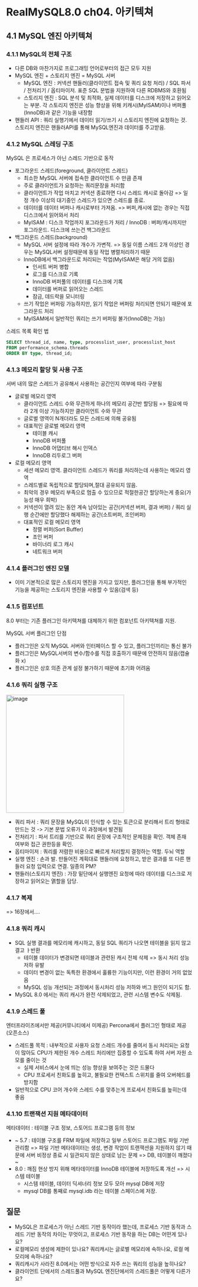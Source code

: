# RealMySQL8.0 ch04. 아키텍쳐
## 4.1 MySQL 엔진 아키텍쳐
### 4.1.1 MySQL의 전체 구조
* 다른 DB와 마찬가지로 프로그래밍 언어로부터의 접근 모두 지원
* MySQL 엔진 + 스토리지 엔진 = MySQL 서버
  * MySQL 엔진 : 커넥션 핸들러(클라이언트 접속 및 쿼리 요청 처리) / SQL 파서 / 전처리기 / 옵티마이저. 표준 SQL 문법을 지원하여 다른 RDBMS와 호환됨
  * 스토리지 엔진 : SQL 분석 및 최적화, 실제 데이터를 디스크에 저장하고 읽어오는 부분. 각 스토리지 엔진은 성능 향상을 위해 키캐시(MyISAM)이나 버퍼풀(InnoDB)과 같은 기능을 내장함
* 핸들러 API : 쿼리 실행기에서 데이터 읽기/쓰기 시 스토리지 엔진에 요청하는 것. 스토리지 엔진은 핸들러API를 통해 MySQL엔진과 데이터를 주고받음.


### 4.1.2 MySQL 스레딩 구조
MySQL 은 프로세스가 아닌 스레드 기반으로 동작
- 포그라운드 스레드(foreground, 클라이언트 스레드)
  - 최소한 MySQL 서버에 접속한 클라이언트 수 만큼 존재
  - 주로 클라이언트가 요청하는 쿼리문장을 처리함
  - 클라이언트가 작업 마치고 커넥션 종료하면 다시 스레드 캐시로 돌아감 => 일정 개수 이상의 대기중인 스레드가 있으면 스레드를 종료.
  - 데이터를 데이터 버퍼나 캐시로부터 가져옴. => 버퍼,캐시에 없는 경우는 직접 디스크에서 읽어와서 처리
  - MyISAM : 디스크 작업까지 포그라운드가 처리 / InnoDB : 버퍼/캐시까지만 포그라운드. 디스크에 쓰는건 백그라운드
- 백그라운드 스레드(background)
  - MySQL 서버 설정에 따라 개수가 가변적. => 동일 이름 스레드 2개 이상인 경우는 MySQL서버 설정때문에 동일 작업 병렬처리하기 때문
  - InnoDB에서 백그라운드로 처리되는 작업(MyISAM은 해당 거의 없음)
    - 인서트 버퍼 병합
    - 로그를 디스크로 기록
    - InnoDB 버퍼풀의 데이터를 디스크에 기록
    - 데이터를 버퍼로 읽어오는 스레드
    - 잠금, 데드락을 모니터링
  - 쓰기 작업은 버퍼링 가능하지만, 읽기 작업은 버퍼링 처리되면 안되기 때문에 포그라운드 처리
  - MyISAM에서 일반적인 쿼리는 쓰기 버퍼링 불가(InnoDB는 가능)

스레드 목록 확인 법
```sql
SELECT thread_id, name, type, processlist_user, processlist_host
FROM performance_schema.threads
ORDER BY type, thread_id; 
```

### 4.1.3 메모리 할당 및 사용 구조
서버 내의 많은 스레드가 공유해서 사용하는 공간인지 여부에 따라 구분됨
- 글로벌 메모리 영역
  - 클라이언트 스레드 수와 무관하게 하나의 메모리 공간반 할당됨 => 필요에 따라 2개 이상 가능하지만 클라이언트 수와 무관
  - 글로벌 영역이 N개더라도 모든 스레드에 의해 공유됨
  - 대표적인 글로벌 메모리 영역
    - 테이블 캐시
    - InnoDB 버퍼풀
    - InnoDB 어댑티브 해시 인덱스
    - InnoDB 리두로그 버퍼
- 로컬 메모리 영역
  - 세션 메모리 영역. 클라이언트 스레드가 쿼리를 처리하는데 사용하는 메모리 영역
  - 스레드별로 독립적으로 할당되며,절대 공유되지 않음.
  - 최악의 경우 메모리 부족으로 멈출 수 있으므로 적절한공간 할당하는게 중요(가능성 매우 희박)
  - 커넥션이 열려 있는 동안 계속 남아있는 공간(커넥션 버퍼, 결과 버퍼) / 쿼리 실행 순간에만 할당했다 해제하는 공간(소트버퍼, 조인버퍼)
  - 대표적인 로컬 메모리 영역
    - 정렬 버퍼(Sort Buffer)
    - 조인 버퍼
    - 바이너리 로그 캐시
    - 네트워크 버퍼

### 4.1.4 플러그인 엔진 모델
- 이미 기본적으로 많은 스토리지 엔진을 가지고 있지만, 플러그인을 통해 부가적인 기능을 제공하는 스토리지 엔진을 사용할 수 있음(검색 등)

### 4.1.5 컴포넌트
8.0 부터는 기존 플러그인 아키텍쳐를 대체하기 위한 컴포넌트 아키텍쳐를 지원.   

MySQL 서버 플러그인 단점
- 플러그인은 오직 MySQL 서버와 인터페이스 할 수 있고, 플러그인끼리는 통신 불가
- 플러그인은 MySQL서버의 변수/함수를 직접 호출하기 때문에 안전하지 않음(캡슐화 x)
- 플러그인은 상호 의존 관계 설정 불가하기 때문에 초기화 어려움

### 4.1.6 쿼리 실행 구조
<img width="319" alt="image" src="https://github.com/youngDaLee/TIL/assets/64643665/76f31b69-6030-424a-b7ad-3ad9f7dd6e89"/>

- 쿼리 파서 : 쿼리 문장을 MySQL이 인식할 수 있는 토큰으로 분리해서 트리 형태로 만드는 것 -> 기본 문법 오류가 이 과정에서 발견됨
- 전처리기 : 파서 트리를 기반으로 쿼리 문장에 구조적인 문제점을 확인. 객체 존재 여부와 접근 권한등을 확인.
- 옵티마이저 : 쿼리를 저렴한 비용으로 빠르게 처리할지 결정하는 역할. 두뇌 역할
- 실행 엔진 : 손과 발. 만들어진 계획대로 핸들러에 요청하고, 받은 결과를 또 다른 핸들러 요청 입력으로 연결. 일종의 PM?
- 핸들러(스토리지 엔진) : 가장 밑단에서 실행엔진 요청에 따라 데이터를 디스크로 저장하고 읽어오는 엵할을 담당.

### 4.1.7 복제
=> 16장에서....

### 4.1.8 쿼리 캐시
- SQL 실행 결과를 메모리에 캐시하고, 동일 SQL 쿼리가 나오면 테이블을 읽지 않고 결고 ㅏ반환
  - 테이블 데이터가 변경되면 테이블과 관련된 캐시 전체 삭제 => 동시 처리 성능 저하 유발
  - 데이터 변경이 없는 독특한 환경에서 훌륭한 기능이지만, 이런 환경이 거의 없었음
  - MySQL 성능 개선되는 과정에서 동시처리 성능 저하와 버그 원인이 되기도 함.
- MySQL 8.0 에서는 쿼리 캐시가 완전 삭제되었고, 관련 시스템 변수도 삭제됨.

### 4.1.9 스레드 풀
엔터프라이즈에서만 제공(커뮤니티에서 미제공) Percona에서 플러그인 형태로 제공(오픈소스)
- 스레드풀 목적 : 내부적으로 사용자 요청 스레드 개수를 줄여서 동시 처리되는 요청이 많아도 CPU가 제한된 개수 스레드 처리에만 집중할 수 있도록 하여 서버 자원 소모를 줄이는 것
  - 실제 서비스에서 눈에 띄는 성능 향상을 보여주는 것은 드물다
  - CPU 프로세서 친화도를 높히고, 불필요한 컨텍스트 스위치를 줄여 오버헤드를 방지함
- 일반적으로 CPU 코어 개수와 스레드 수를 맞추는게 프로세서 친화도를 높히는데 좋음

### 4.1.10 트랜잭션 지원 메타데이터
메타데이터 : 테이블 구조 정보, 스토어드 프로그램 등의 정보
- ~ 5.7 : 테이블 구조를 FRM 파일에 저장하고 일부 스토어드 프로그램도 파일 기반 관리함 => 파일 기반 메타데이터는 생성, 변경 작업이 트랜잭션을 지원하지 않기 때문에 서버 비정상 종료 시 일관되지 않은 상태로 남는 문제 => DB, 테이블이 깨졌다~
- 8.0 : 깨짐 현상 방지 위해 메타데이터를 InnoDB 테이블에 저장하도록 개선 => 시스템 테이블
  - 시스템 테이블, 데이터 딕셔너리 정보 모두 모아 mysql DB에 저장
  - mysql DB를 통째로 mysql.idb 라는 테이블 스페이스에 저장.

## 질문
* MySQL은 프로세스가 아닌 스레드 기반 동작이라 했는데, 프로세스 기반 동작과 스레드 기반 동작의 차이는 무엇이고, 프로세스 기반 동작을 하는 DB는 어떤게 있나요?
* 로컬메모리 생성에 제한이 있나요? 쿼리캐시는 글로벌 메모리에 속하나요, 로컬 메모리에 속하나요?
* 쿼리캐시가 사라진 8.0에서는 어떤 방식으로 자주 쓰는 쿼리의 성능을 높히나요?
* 클라이언트 단에서의 스레드풀과 MySQL 엔진단에서의 스레드풀은 어떻게 다른가요?